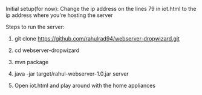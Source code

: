 Initial setup(for now):
Change the ip address on the lines 79 in iot.html to the ip address where you're hosting the server

Steps to run the server:

1) git clone https://github.com/rahulrad94/webserver-dropwizard.git

2) cd webserver-dropwizard

3) mvn package

4) java -jar target/rahul-webserver-1.0.jar server

5) Open iot.html and play around with the home appliances

